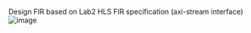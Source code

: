 Design FIR based on Lab2 HLS FIR specification (axi-stream interface)
![image](https://github.com/boledulab/2023-SOC-Design-/assets/98332019/e38766b2-fba2-4603-a29e-5aef5ba1eefc)


